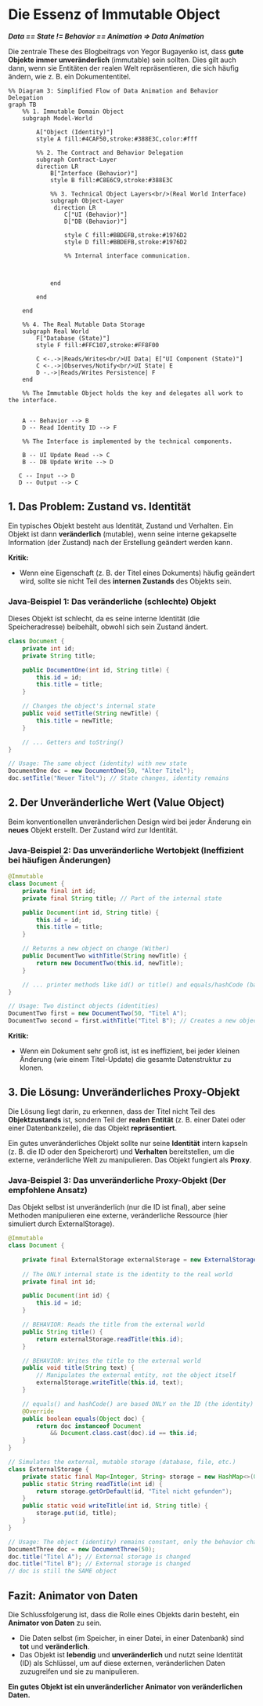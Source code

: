# **Die Essenz of Immutable Object**

***Data == State != Behavior == Animation => Data Animation***

Die zentrale These des Blogbeitrags von Yegor Bugayenko ist, dass **gute Objekte immer unveränderlich** (immutable) sein sollten. Dies gilt auch dann, wenn sie Entitäten der realen Welt repräsentieren, die sich häufig ändern, wie z. B. ein Dokumententitel.


```mermaid
%% Diagram 3: Simplified Flow of Data Animation and Behavior Delegation
graph TB
    %% 1. Immutable Domain Object 
    subgraph Model-World

        A["Object (Identity)"]
        style A fill:#4CAF50,stroke:#388E3C,color:#fff

        %% 2. The Contract and Behavior Delegation
        subgraph Contract-Layer
        direction LR
            B["Interface (Behavior)"]
            style B fill:#C8E6C9,stroke:#388E3C
        
            %% 3. Technical Object Layers<br/>(Real World Interface)
            subgraph Object-Layer
             direction LR
                C["UI (Behavior)"]
                D["DB (Behavior)"]

                style C fill:#BBDEFB,stroke:#1976D2
                style D fill:#BBDEFB,stroke:#1976D2
            
                %% Internal interface communication.
            
   

            end

        end

    end

    %% 4. The Real Mutable Data Storage
    subgraph Real World
        F["Database (State)"]
        style F fill:#FFC107,stroke:#FF8F00

        C <-.->|Reads/Writes<br/>UI Data| E["UI Component (State)"]
        C <-.->|Observes/Notify<br/>UI State| E
        D -.->|Reads/Writes Persistence| F
    end
    
    %% The Immutable Object holds the key and delegates all work to the interface.


    A -- Behavior --> B
    D -- Read Identity ID --> F

    %% The Interface is implemented by the technical components.

    B -- UI Update Read --> C
    B -- DB Update Write --> D

   C -- Input --> D
   D -- Output --> C
```

## **1. Das Problem: Zustand vs. Identität**

Ein typisches Objekt besteht aus Identität, Zustand und Verhalten. Ein Objekt ist dann **veränderlich** (mutable), wenn seine interne gekapselte Information (der Zustand) nach der Erstellung geändert werden kann.

**Kritik:** 
- Wenn eine Eigenschaft (z. B. der Titel eines Dokuments) häufig geändert wird, sollte sie nicht Teil des **internen Zustands** des Objekts sein.

### **Java-Beispiel 1: Das veränderliche (schlechte) Objekt**

Dieses Objekt ist schlecht, da es seine interne Identität (die Speicheradresse) beibehält, obwohl sich sein Zustand ändert.
```java
class Document {  
    private int id;  
    private String title;

    public DocumentOne(int id, String title) {  
        this.id = id;  
        this.title = title;  
    }

    // Changes the object's internal state  
    public void setTitle(String newTitle) {  
        this.title = newTitle;  
    }

    // ... Getters and toString()  
}

// Usage: The same object (identity) with new state  
DocumentOne doc = new DocumentOne(50, "Alter Titel");  
doc.setTitle("Neuer Titel"); // State changes, identity remains
```

## **2. Der Unveränderliche Wert (Value Object)**

Beim konventionellen unveränderlichen Design wird bei jeder Änderung ein **neues** Objekt erstellt. Der Zustand wird zur Identität.

### **Java-Beispiel 2: Das unveränderliche Wertobjekt (Ineffizient bei häufigen Änderungen)**
```java
@Immutable  
class Document {  
    private final int id;  
    private final String title; // Part of the internal state

    public Document(int id, String title) {  
        this.id = id;  
        this.title = title;  
    }

    // Returns a new object on change (Wither)  
    public DocumentTwo withTitle(String newTitle) {  
        return new DocumentTwo(this.id, newTitle);  
    }

    // ... printer methods like id() or title() and equals/hashCode (based on id AND title)  
}

// Usage: Two distinct objects (identities)  
DocumentTwo first = new DocumentTwo(50, "Titel A");  
DocumentTwo second = first.withTitle("Titel B"); // Creates a new object
```

**Kritik:** 
- Wenn ein Dokument sehr groß ist, ist es ineffizient, bei jeder kleinen Änderung (wie einem Titel-Update) die gesamte Datenstruktur zu klonen.

## **3. Die Lösung: Unveränderliches Proxy-Objekt**

Die Lösung liegt darin, zu erkennen, dass der Titel nicht Teil des **Objektzustands** ist, sondern Teil der **realen Entität** (z. B. einer Datei oder einer Datenbankzeile), die das Objekt **repräsentiert**.

Ein gutes unveränderliches Objekt sollte nur seine **Identität** intern kapseln (z. B. die ID oder den Speicherort) und **Verhalten** bereitstellen, um die externe, veränderliche Welt zu manipulieren. Das Objekt fungiert als **Proxy**.

### **Java-Beispiel 3: Das unveränderliche Proxy-Objekt (Der empfohlene Ansatz)**

Das Objekt selbst ist unveränderlich (nur die ID ist final), aber seine Methoden manipulieren eine externe, veränderliche Ressource (hier simuliert durch ExternalStorage).

```java
@Immutable  
class Document {  

    private final ExternalStorage externalStorage = new ExternalStorage();
     
    // The ONLY internal state is the identity to the real world  
    private final int id;

    public Document(int id) {  
        this.id = id;  
    }

    // BEHAVIOR: Reads the title from the external world  
    public String title() {  
        return externalStorage.readTitle(this.id);  
    }

    // BEHAVIOR: Writes the title to the external world  
    public void title(String text) {  
        // Manipulates the external entity, not the object itself  
        externalStorage.writeTitle(this.id, text);  
    }

    // equals() and hashCode() are based ONLY on the ID (the identity)  
    @Override  
    public boolean equals(Object doc) {  
        return doc instanceof Document  
            && Document.class.cast(doc).id == this.id;  
    }  
}

// Simulates the external, mutable storage (database, file, etc.)  
class ExternalStorage {  
    private static final Map<Integer, String> storage = new HashMap<>(0);  
    public static String readTitle(int id) {  
        return storage.getOrDefault(id, "Titel nicht gefunden");  
    }  
    public static void writeTitle(int id, String title) {  
        storage.put(id, title);  
    }  
}

// Usage: The object (identity) remains constant, only the behavior changes the external world  
DocumentThree doc = new DocumentThree(50);  
doc.title("Titel A"); // External storage is changed  
doc.title("Titel B"); // External storage is changed  
// doc is still the SAME object
```

## **Fazit: Animator von Daten**

Die Schlussfolgerung ist, dass die Rolle eines Objekts darin besteht, ein **Animator von Daten** zu sein.

* Die Daten selbst (im Speicher, in einer Datei, in einer Datenbank) sind **tot** und **veränderlich**.  
* Das Objekt ist **lebendig** und **unveränderlich** und nutzt seine Identität (ID) als Schlüssel, um auf diese externen, veränderlichen Daten zuzugreifen und sie zu manipulieren.

**Ein gutes Objekt ist ein unveränderlicher Animator von veränderlichen Daten.**
